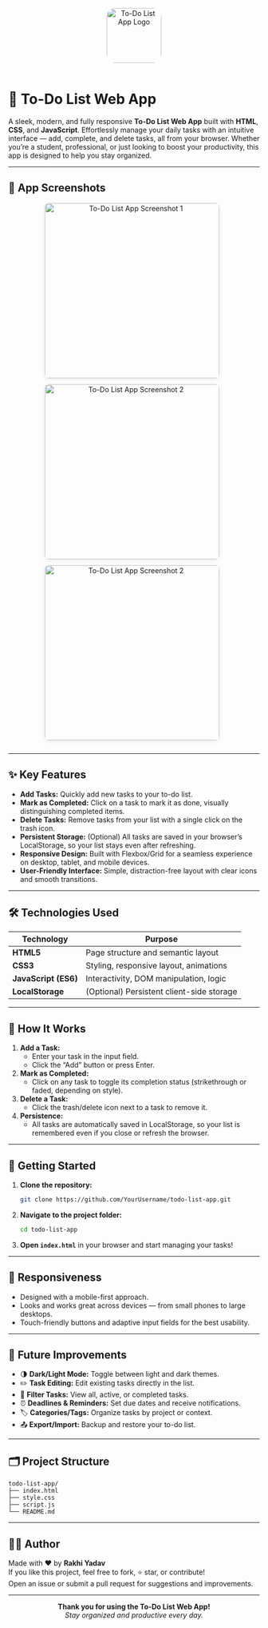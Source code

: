 <p align="center">
  <img src="https://em-content.zobj.net/thumbs/240/apple/354/check-mark-button_2705.png" alt="To-Do List App Logo" width="110" height="110" style="border-radius: 18px; margin-bottom: 16px;"/>
</p>

# 📝 To-Do List Web App

A sleek, modern, and fully responsive **To-Do List Web App** built with **HTML**, **CSS**, and **JavaScript**. Effortlessly manage your daily tasks with an intuitive interface — add, complete, and delete tasks, all from your browser. Whether you’re a student, professional, or just looking to boost your productivity, this app is designed to help you stay organized.

---

## 📸 App Screenshots

<p align="center">
  <!-- Replace these with your actual screenshot links -->
  <img src="![Screenshot 2025-02-15 193256](https://github.com/user-attachments/assets/a84ddef4-b3a7-4e33-9efb-41d293f7ad31)" width="350" alt="To-Do List App Screenshot 1" style="margin: 0 8px 12px 0; border-radius: 8px; box-shadow: 0 2px 8px rgba(0,0,0,0.08);"/>
  <img src="![Screenshot 2025-02-15 193239](https://github.com/user-attachments/assets/53669327-b8d8-423b-88c1-f90fe1b992a0)" width="350" alt="To-Do List App Screenshot 2" style="margin: 0 8px 12px 0; border-radius: 8px; box-shadow: 0 2px 8px rgba(0,0,0,0.08);"/>
  <img src="![Screenshot 2025-02-15 193324](https://github.com/user-attachments/assets/5057356f-6c60-4b9b-b179-981e2c4a545f)" width="350" alt="To-Do List App Screenshot 2" style="margin: 0 8px 12px 0; border-radius: 8px; box-shadow: 0 2px 8px rgba(0,0,0,0.08);"/>
</p>

---

## ✨ Key Features

- **Add Tasks:** Quickly add new tasks to your to-do list.
- **Mark as Completed:** Click on a task to mark it as done, visually distinguishing completed items.
- **Delete Tasks:** Remove tasks from your list with a single click on the trash icon.
- **Persistent Storage:** (Optional) All tasks are saved in your browser’s LocalStorage, so your list stays even after refreshing.
- **Responsive Design:** Built with Flexbox/Grid for a seamless experience on desktop, tablet, and mobile devices.
- **User-Friendly Interface:** Simple, distraction-free layout with clear icons and smooth transitions.

---

## 🛠️ Technologies Used

| Technology          | Purpose                                   |
|---------------------|-------------------------------------------|
| **HTML5**           | Page structure and semantic layout        |
| **CSS3**            | Styling, responsive layout, animations    |
| **JavaScript (ES6)**| Interactivity, DOM manipulation, logic    |
| **LocalStorage**    | (Optional) Persistent client-side storage |

---

## 🧩 How It Works

1. **Add a Task:**  
   - Enter your task in the input field.
   - Click the “Add” button or press Enter.
2. **Mark as Completed:**  
   - Click on any task to toggle its completion status (strikethrough or faded, depending on style).
3. **Delete a Task:**  
   - Click the trash/delete icon next to a task to remove it.
4. **Persistence:**  
   - All tasks are automatically saved in LocalStorage, so your list is remembered even if you close or refresh the browser.

---

## 🚀 Getting Started

1. **Clone the repository:**
   ```bash
   git clone https://github.com/YourUsername/todo-list-app.git
   ```
2. **Navigate to the project folder:**
   ```bash
   cd todo-list-app
   ```
3. **Open `index.html`** in your browser and start managing your tasks!

---

## 📱 Responsiveness

- Designed with a mobile-first approach.
- Looks and works great across devices — from small phones to large desktops.
- Touch-friendly buttons and adaptive input fields for the best usability.

---

## 🚧 Future Improvements

- 🌗 **Dark/Light Mode:** Toggle between light and dark themes.
- ✏️ **Task Editing:** Edit existing tasks directly in the list.
- 🔎 **Filter Tasks:** View all, active, or completed tasks.
- ⏰ **Deadlines & Reminders:** Set due dates and receive notifications.
- 🏷️ **Categories/Tags:** Organize tasks by project or context.
- 📤 **Export/Import:** Backup and restore your to-do list.

---

## 🗂️ Project Structure

```
todo-list-app/
├── index.html
├── style.css
├── script.js
└── README.md
```

---

## 👩‍💻 Author

Made with ❤️ by **Rakhi Yadav**  
If you like this project, feel free to fork, ⭐ star, or contribute!  
Open an issue or submit a pull request for suggestions and improvements.

---

<p align="center">
  <b>Thank you for using the To-Do List Web App!</b><br>
  <i>Stay organized and productive every day.</i>
</p>
